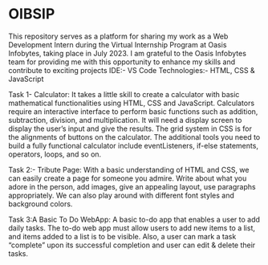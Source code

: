 # OIBSIP
This repository serves as a platform for sharing my work as a Web Development Intern during the Virtual Internship Program at Oasis Infobytes, taking place in July 2023. I am grateful to the Oasis Infobytes team for providing me with this opportunity to enhance my skills and contribute to exciting projects
IDE:- VS Code 
Technologies:- HTML, CSS & JavaScript

Task 1- Calculator:
It takes a little skill to create a calculator with basic mathematical functionalities using HTML, CSS and JavaScript. Calculators require an interactive interface to perform basic functions such as addition, subtraction, division, and multiplication. It will need a display screen to display the user’s input and give the results. The grid system in CSS is for the alignments of buttons on the calculator. The additional tools you need to build a fully functional calculator include eventListeners, if-else statements, operators, loops, and so on.

Task 2:- Tribute Page:
With a basic understanding of HTML and CSS, we can easily create a page for someone you admire. Write about what you adore in the person, add images, give an appealing layout, use paragraphs appropriately. We can also play around with different font styles and background colors.

Task 3:A Basic To Do WebApp:
A basic to-do app that enables a user to add daily tasks. The to-do web app must allow users to add new items to a list, and items added to a list is to be visible. Also, a user can mark a task “complete” upon its successful completion and user can edit & delete their tasks.
